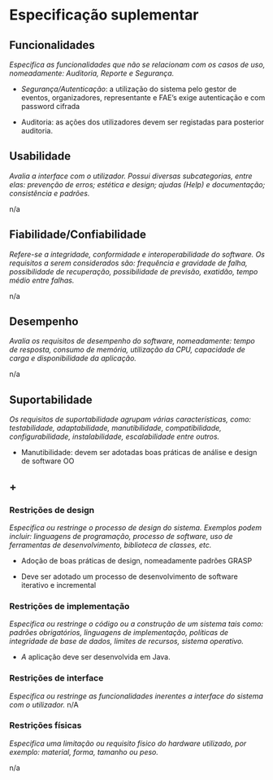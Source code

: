 # Especificação suplementar

## Funcionalidades

*Especifica as funcionalidades que não se relacionam com os casos de
uso, nomeadamente: Auditoria, Reporte e Segurança.*

-   *Segurança/Autenticação*: a utilização do sistema pelo gestor de
    eventos, organizadores, representante e FAE’s exige autenticação e
    com password cifrada

-   Auditoria: as ações dos utilizadores devem ser registadas para posterior auditoria.


## Usabilidade

*Avalia a interface com o utilizador. Possui diversas subcategorias,
entre elas: prevenção de erros; estética e design; ajudas (Help) e
documentação; consistência e padrões.*

n/a

## Fiabilidade/Confiabilidade
*Refere-se a integridade, conformidade e interoperabilidade do software. Os requisitos a serem considerados são: frequência e gravidade de falha, possibilidade de recuperação, possibilidade de previsão, exatidão, tempo médio entre falhas.*

n/a

## Desempenho
*Avalia os requisitos de desempenho do software, nomeadamente: tempo de resposta, consumo de memória, utilização da CPU, capacidade de carga e disponibilidade da aplicação.*

n/a

## Suportabilidade
*Os requisitos de suportabilidade agrupam várias características, como:
testabilidade, adaptabilidade, manutibilidade, compatibilidade,
configurabilidade, instalabilidade, escalabilidade entre outros.*

-   Manutibilidade: devem ser adotadas boas práticas de análise e design de software OO


## +

### Restrições de design

*Especifica ou restringe o processo de design do sistema. Exemplos podem incluir: linguagens de programação, processo de software, uso de ferramentas de desenvolvimento, biblioteca de classes, etc.*

-   Adoção de boas práticas de design, nomeadamente padrões GRASP

-   Deve ser adotado um processo de desenvolvimento de software
    iterativo e incremental

### Restrições de implementação

*Especifica ou restringe o código ou a construção de um sistema tais
como: padrões obrigatórios, linguagens de implementação, políticas de
integridade de base de dados, limites de recursos, sistema operativo.*

-   *A* aplicação deve ser desenvolvida em Java.

### Restrições de interface

*Especifica ou restringe as funcionalidades inerentes a interface do
sistema com o utilizador.*
n/A

### Restrições físicas

*Especifica uma limitação ou requisito físico do hardware utilizado, por
exemplo: material, forma, tamanho ou peso.*

n/a
